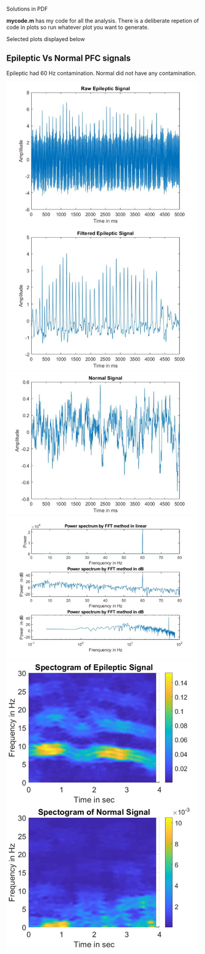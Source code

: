 Solutions in PDF

**mycode.m** has my code for all the analysis. There is a deliberate repetion of code in plots so run whatever plot you want to generate.

Selected plots displayed below

## Epileptic Vs Normal PFC signals

Epileptic had 60 Hz contamination. Normal did not have any contamination.

<img src="./images/rawepi.jpg" alt="Raw Epileptic Signal" width=500>

<img src="./images/filtepi.jpg" alt="Filtered Epileptic Signal" width=500>

<img src="./images/rawnorm.jpg" alt="Raw Normal Signal" width=500>

<img src="./images/psepi.jpg" alt="Power Spectrum Filtered Epileptic Signal" width=500>

<img src="./images/specepi.jpg" alt="Spectrogram Filtered Epileptic Signal" width=500>

<img src="./images/specnorm.jpg" alt="Spectrogram Normal Signal" width=500>



